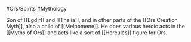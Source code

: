 #Ors/Spirits #Mythology 

Son of [[Egdir]] and [[Thalia]], and in other parts of the [[Ors Creation Myth]], also a child of [[Melpomene]]. He does various heroic acts in the [[Myths of Ors]] and acts like a sort of [[Hercules]] figure for Ors. 